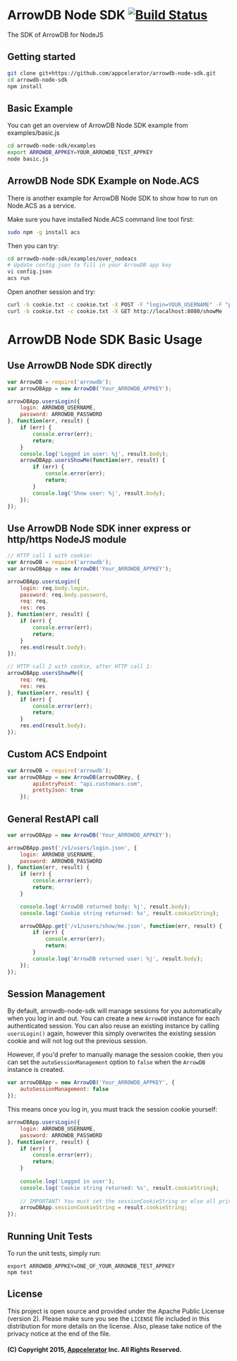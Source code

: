 # ArrowDB Node SDK [![Build Status](https://travis-ci.org/appcelerator/arrowdb-node-sdk.svg)](https://travis-ci.org/appcelerator/arrowdb-node-sdk)

The SDK of ArrowDB for NodeJS

## Getting started

```bash
git clone git+https://github.com/appcelerator/arrowdb-node-sdk.git
cd arrowdb-node-sdk
npm install
```

## Basic Example

You can get an overview of ArrowDB Node SDK example from examples/basic.js

```bash
cd arrowdb-node-sdk/examples
export ARROWDB_APPKEY=YOUR_ARROWDB_TEST_APPKEY
node basic.js
```

## ArrowDB Node SDK Example on Node.ACS
There is another example for ArrowDB Node SDK to show how to run on Node.ACS as a service.

Make sure you have installed Node.ACS command line tool first:

```bash
sudo npm -g install acs
```

Then you can try:

```bash
cd arrowdb-node-sdk/examples/over_nodeacs
# Update config.json to fill in your ArrowDB app key
vi config.json
acs run
```

Open another session and try:

```bash
curl -b cookie.txt -c cookie.txt -X POST -F "login=YOUR_USERNAME" -F "password=YOUR_PASSWORD" http://localhost:8080/login
curl -b cookie.txt -c cookie.txt -X GET http://localhost:8080/showMe
```

# ArrowDB Node SDK Basic Usage

## Use ArrowDB Node SDK directly

```javascript
var ArrowDB = require('arrowdb');
var arrowDBApp = new ArrowDB('Your_ARROWDB_APPKEY');

arrowDBApp.usersLogin({
    login: ARROWDB_USERNAME,
    password: ARROWDB_PASSWORD
}, function(err, result) {
    if (err) {
        console.error(err);
        return;
    }
    console.log('Logged in user: %j', result.body);
    arrowDBApp.usersShowMe(function(err, result) {
        if (err) {
            console.error(err);
            return;
        }
        console.log('Show user: %j', result.body);
    });
});
```

## Use ArrowDB Node SDK inner express or http/https NodeJS module

```javascript
// HTTP call 1 with cookie:
var ArrowDB = require('arrowdb');
var arrowDBApp = new ArrowDB('Your_ARROWDB_APPKEY');

arrowDBApp.usersLogin({
    login: req.body.login,
    password: req.body.password,
    req: req,
    res: res
}, function(err, result) {
    if (err) {
        console.error(err);
        return;
    }
    res.end(result.body);
});

// HTTP call 2 with cookie, after HTTP call 1:
arrowDBApp.usersShowMe({
    req: req,
    res: res
}, function(err, result) {
    if (err) {
        console.error(err);
        return;
    }
    res.end(result.body);
});
```

## Custom ACS Endpoint

```javascript
var ArrowDB = require('arrowdb');
var arrowDBApp = new ArrowDB(arrowDBKey, {
	    apiEntryPoint: "api.customacs.com",
		prettyJson: true
	});
```

## General RestAPI call

```javascript
var arrowDBApp = new ArrowDB('Your_ARROWDB_APPKEY');

arrowDBApp.post('/v1/users/login.json', {
    login: ARROWDB_USERNAME,
    password: ARROWDB_PASSWORD
}, function(err, result) {
    if (err) {
        console.error(err);
        return;
    }

    console.log('ArrowDB returned body: %j', result.body);
    console.log('Cookie string returned: %s', result.cookieString);

    arrowDBApp.get('/v1/users/show/me.json', function(err, result) {
        if (err) {
            console.error(err);
            return;
        }
        console.log('ArrowDB returned user: %j', result.body);
    });
});
```

## Session Management

By default, arrowdb-node-sdk will manage sessions for you automatically when you
log in and out. You can create a new `ArrowDB` instance for each authenticated
session. You can also reuse an existing instance by calling `usersLogin()` again,
however this simply overwrites the existing session cookie and will not log out
the previous session.

However, if you'd prefer to manually manage the session cookie, then you can set
the `autoSessionManagement` option to `false` when the `ArrowDB` instance is
created.

```javascript
var arrowDBApp = new ArrowDB('Your_ARROWDB_APPKEY', {
    autoSessionManagement: false
});
```

This means once you log in, you must track the session cookie yourself:

```javascript
arrowDBApp.usersLogin({
    login: ARROWDB_USERNAME,
    password: ARROWDB_PASSWORD
}, function(err, result) {
    if (err) {
        console.error(err);
        return;
    }
    
    console.log('Logged in user');
    console.log('Cookie string returned: %s', result.cookieString);
    
    // IMPORTANT! You must set the sessionCookieString or else all privileged calls will fail
    arrowDBApp.sessionCookieString = result.cookieString;
});
```

## Running Unit Tests

To run the unit tests, simply run:

    export ARROWDB_APPKEY=ONE_OF_YOUR_ARROWDB_TEST_APPKEY
    npm test

## License

This project is open source and provided under the Apache Public License
(version 2). Please make sure you see the `LICENSE` file included in this
distribution for more details on the license.  Also, please take notice of the
privacy notice at the end of the file.

#### (C) Copyright 2015, [Appcelerator](http://www.appcelerator.com/) Inc. All Rights Reserved.
